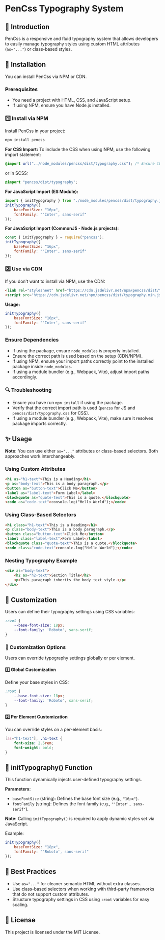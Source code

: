 # PenCss Typography System

## 📌 Introduction
PenCss is a responsive and fluid typography system that allows developers to easily manage typography styles using custom HTML attributes (`as="..."`) or class-based styles.

## 🚀 Installation

You can install PenCss via NPM or CDN.

### Prerequisites
- You need a project with HTML, CSS, and JavaScript setup.
- If using NPM, ensure you have Node.js installed.

### 1️⃣ Install via NPM
Install PenCss in your project:
```sh
npm install pencss
```
**For CSS Import:**
To include the CSS when using NPM, use the following import statement:
```css
@import url("../node_modules/pencss/dist/typography.css"); /* Ensure the correct path based on your project structure */
```
or in SCSS:
```scss
@import "pencss/dist/typography";
```

**For JavaScript Import (ES Module):**
```js
import { initTypography } from "./node_modules/pencss/dist/typography.js"; /* Ensure correct import path */
initTypography({
    baseFontSize: "16px",
    fontFamily: "'Inter', sans-serif"
});
```

**For JavaScript Import (CommonJS - Node.js projects):**
```js
const { initTypography } = require("pencss");
initTypography({
    baseFontSize: "16px",
    fontFamily: "'Inter', sans-serif"
});
```

### 2️⃣ Use via CDN
If you don't want to install via NPM, use the CDN:
```html
<link rel="stylesheet" href="https://cdn.jsdelivr.net/npm/pencss/dist/typography.min.css">
<script src="https://cdn.jsdelivr.net/npm/pencss/dist/typography.min.js" defer></script>
```
**Usage:**
```js
initTypography({
    baseFontSize: "16px",
    fontFamily: "'Inter', sans-serif"
});
```

### Ensure Dependencies
- If using the package, ensure `node_modules` is properly installed.
- Ensure the correct path is used based on the setup (CDN/NPM).
- If using NPM, ensure your import paths correctly point to the installed package inside `node_modules`.
- If using a module bundler (e.g., Webpack, Vite), adjust import paths accordingly.

### 🔍 Troubleshooting
- Ensure you have run `npm install` if using the package.
- Verify that the correct import path is used (`pencss` for JS and `pencss/dist/typography.css` for CSS).
- If using a module bundler (e.g., Webpack, Vite), make sure it resolves package imports correctly.

## ✨ Usage

**Note:** You can use either `as="..."` attributes or class-based selectors. Both approaches work interchangeably.

### Using Custom Attributes
```html
<h1 as="h1-text">This is a Heading</h1>
<p as="body-text">This is a body paragraph.</p>
<button as="button-text">Click Me</button>
<label as="label-text">Form Label</label>
<blockquote as="quote-text">This is a quote.</blockquote>
<code as="code-text">console.log("Hello World");</code>
```

### Using Class-Based Selectors
```html
<h1 class="h1-text">This is a Heading</h1>
<p class="body-text">This is a body paragraph.</p>
<button class="button-text">Click Me</button>
<label class="label-text">Form Label</label>
<blockquote class="quote-text">This is a quote.</blockquote>
<code class="code-text">console.log("Hello World");</code>
```

### Nesting Typography Example
```html
<div as="body-text">
    <h2 as="h2-text">Section Title</h2>
    <p>This paragraph inherits the body text style.</p>
</div>
```

## 🔧 Customization
Users can define their typography settings using CSS variables:
```css
:root {
    --base-font-size: 18px;
    --font-family: 'Roboto', sans-serif;
}
```

### 📌 Customization Options
Users can override typography settings globally or per element.

#### 1️⃣ Global Customization
Define your base styles in CSS:
```css
:root {
    --base-font-size: 18px;
    --font-family: 'Roboto', sans-serif;
}
```

#### 2️⃣ Per Element Customization
You can override styles on a per-element basis:
```css
[as="h1-text"], .h1-text {
    font-size: 2.5rem;
    font-weight: bold;
}
```

## 📜 initTypography() Function
This function dynamically injects user-defined typography settings.

**Parameters:**
- `baseFontSize` (string): Defines the base font size (e.g., `"16px"`).
- `fontFamily` (string): Defines the font family (e.g., `"'Inter', sans-serif"`).

**Note:** Calling `initTypography()` is required to apply dynamic styles set via JavaScript.

Example:
```js
initTypography({
    baseFontSize: "18px",
    fontFamily: "'Roboto', sans-serif"
});
```

## 📄 Best Practices
- Use `as="..."` for cleaner semantic HTML without extra classes.
- Use class-based selectors when working with third-party frameworks that do not support custom attributes.
- Structure typography settings in CSS using `:root` variables for easy scaling.

## 📄 License
This project is licensed under the MIT License.
